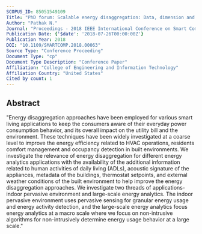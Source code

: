 ```yaml
---
SCOPUS_ID: 85051549109
Title: "PhD forum: Scalable energy disaggregation: Data, dimension and beyond"
Author: "Pathak N."
Journal: "Proceedings - 2018 IEEE International Conference on Smart Computing, SMARTCOMP 2018"
Publication Date: {'$date': '2018-07-26T00:00:00Z'}
Publication Year: 2018
DOI: "10.1109/SMARTCOMP.2018.00063"
Source Type: "Conference Proceeding"
Document Type: "cp"
Document Type Description: "Conference Paper"
Affiliation: "College of Engineering and Information Technology"
Affiliation Country: "United States"
Cited by count: 1
---
```


## Abstract
"Energy disaggregation approaches have been employed for various smart living applications to keep the consumers aware of their everyday power consumption behavior, and its overall impact on the utility bill and the environment. These techniques have been widely investigated at a coarse level to improve the energy efficiency related to HVAC operations, residents comfort management and occupancy detection in built environments. We investigate the relevance of energy disaggregation for different energy analytics applications with the availability of the additional information related to human activities of daily living (ADLs), acoustic signature of the appliances, metadata of the buildings, thermostat setpoints, and external weather conditions of the built environment to help improve the energy disaggregation approaches. We investigate two threads of applications-indoor pervasive environment and large-scale energy analytics. The indoor pervasive environment uses pervasive sensing for granular energy usage and energy activity detection, and the large-scale energy analytics focus energy analytics at a macro scale where we focus on non-intrusive algorithms for non-intrusively determine energy usage behavior at a large scale."
